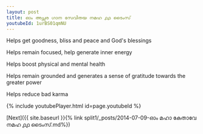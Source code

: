 ```yaml
---
layout: post
title: ഓം അപ്സര ഗാന സേവിതയ നമഹ ൧൧ ടൈംസ്
youtubeId: 1urBS01qmNU
---
```

 
 
Helps get goodness, bliss and peace and God's blessings
 
Helps remain focused, help generate inner energy 
 
Helps boost physical and mental health 
 
Helps remain grounded and generates a sense of gratitude towards the greater power 
 
Helps reduce bad karma
 
 
 
 


{% include youtubePlayer.html id=page.youtubeId %}
 
[Next]({{ site.baseurl }}{% link  split1/_posts/2014-07-09-ഓം മഹാ കേതാവേ നമഹ ൧൧ ടൈംസ്.md%})
 
